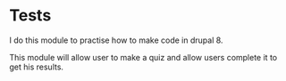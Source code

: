 # Tests
I do this module to practise how to make code in drupal 8.

This module will allow user to make a quiz and allow users complete it to get his results.
